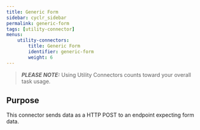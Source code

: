 ```yaml
---
title: Generic Form
sidebar: cyclr_sidebar
permalink: generic-form
tags: [utility-connector]
menus:
    utility-connectors:
        title: Generic Form
        identifier: generic-form
        weight: 6
---
```


> **_PLEASE NOTE:_** Using Utility Connectors counts toward your overall task usage.

## Purpose

This connector sends data as a HTTP POST to an endpoint expecting form data.
